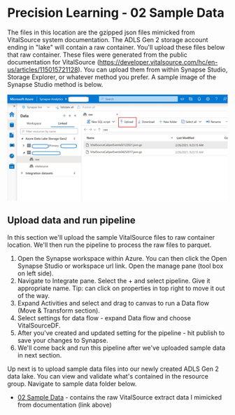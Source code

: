 # Precision Learning - 02 Sample Data

The files in this location are the gzipped json files mimicked from VitalSource system documentation.  The ADLS Gen 2 storage account ending in "lake" will contain a raw container.  You'll upload these files below that raw container.  These files were generated from the public documentation for VitalSource (https://developer.vitalsource.com/hc/en-us/articles/115015721128).  You can upload them from within Synapse Studio, Storage Explorer, or whatever method you prefer.  A sample image of the Synapse Studio method is below.  

![alt text](https://github.com/hfoley/EDU/blob/master/images/UploadFiles.jpg?raw=true)

## Upload data and run pipeline
In this section we'll upload the sample VitalSource files to raw container location.  We'll then run the pipeline to process the raw files to parquet.  

1. Open the Synapse workspace within Azure.  You can then click the Open Synapse Studio or workspace url link.  Open the manage pane (tool box on left side).  
2. Navigate to Integrate pane.  Select the + and select pipeline.  Give it appropriate name. Tip: can click on properties in top right to move it out of the way.  
3. Expand Activities and select and drag to canvas to run a Data flow (Move & Transform section). 
4. Select settings for data flow - expand Data flow and choose VitalSourceDF. 
5. After you've created and updated setting for the pipeline - hit publish to save your changes to Synapse. 
6. We'll come back and run this pipeline after we've uploaded sample data in next section.  

Up next is to upload sample data files into our newly created ADLS Gen 2 data lake.  You can view and validate what's contained in the resource group.  Navigate to sample data folder below.  

* [02 Sample Data](https://github.com/hfoley/PrecisionLearning/tree/main/02%20Sample%20Data)   - contains the raw VitalSource extract data I mimicked from documentation (link above)



	
	

